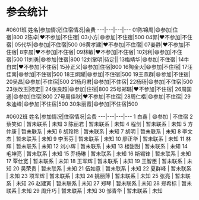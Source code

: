 # 参会统计
#0601班
姓名|参加情况|住宿情况|会费
---|---|---|---
01陈锦周|:smile:参加|住宿|800
2陈卓|:heart:不参加|不住宿|
03小方|:smile:参加|不住宿|500
04郭|:heart:不参加|不住宿|
05代华|:smile:参加|不住宿|500
06黄孝建|:heart:不参加|不住宿|
07姜静|:heart:不参加|不住宿|
8李晨|:heart:不参加|不住宿|
09林敏|:heart:不参加|不住宿|
10刘利|:smile:参加|不住宿|500
11刘勇|:smile:参加|住宿|800
12刘掌明|待定||
13梅靖华|:smile:参加|不住宿|
14牛自宾|:heart:不参加|不住宿|
15孙正义|:smile:参加|住宿|800
16陶金火|:smile:参加|不住宿|
17汪佳南|:smile:参加|不住宿|500
18王炯耀|:smile:参加|不住宿|500
19王燕群|:smile:参加|不住宿|
20吴昌|:smile:参加|不住宿|500
21杨丹君|:smile:参加|不住宿|
22杨旸|:smile:参加|不住宿|500
23张改玉|待定||
24张良超|:smile:参加|住宿|800
25号郑璐|:heart:不参加|不住宿|
26周国通|:smile:参加|住宿|800
27号周佳秋|:heart:不参加|不住宿|
28周仁楷|:smile:参加|不住宿|
29朱迪峰|:smile:参加|不住宿|500
30朱丽霞|:smile:参加|不住宿|500

#0602班
姓名|参加情况|住宿情况|会费
---|---|---|---
1	白鑫	|	:smile:参加	|	不住宿
2	蔡笑如	|	暂未联系	|	未知
3	陈丽君	|	暂未联系	|	未知
4	程剑	|	暂未联系	|	未知
5	方仲康	|	暂未联系	|	未知
6	胡玲玲	|	暂未联系	|	未知
7	胡明	|	暂未联系	|	未知
8	李文杰	|	暂未联系	|	未知
9	李玉芬	|	暂未联系	|	未知
10	廖正华	|	暂未联系	|	未知
11	林辉	|	暂未联系	|	未知
12	刘小辉	|	暂未联系	|	未知
13	楼甜甜	|	暂未联系	|	未知
14	毛坤亮	|	暂未联系	|	未知
15	乔杨琳	|	暂未联系	|	未知
16	斯锡锋	|	暂未联系	|	未知
17	覃仕宽	|	暂未联系	|	未知
18	王军辉	|	暂未联系	|	未知
19	王智臣	|	暂未联系	|	未知
20	吴荣贵	|	暂未联系	|	未知
21	伍如意	|	暂未联系	|	未知
22	夏群峰	|	暂未联系	|	未知
23	项军辉	|	暂未联系	|	未知
24	姚丽萍	|	暂未联系	|	未知
25	张亮	|	暂未联系	|	未知
26	赵建寅	|	暂未联系	|	未知
27	郑琴	|	暂未联系	|	未知
28	郑希标	|	暂未联系	|	未知
29	周升巧	|	暂未联系	|	未知
30	邹青华	|	暂未联系	|	未知


